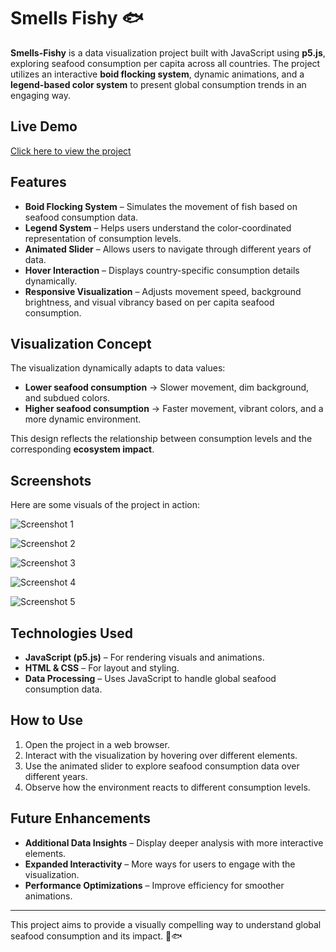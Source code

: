 # Smells Fishy 🐟

**Smells-Fishy** is a data visualization project built with JavaScript using **p5.js**, exploring seafood consumption per capita across all countries. The project utilizes an interactive **boid flocking system**, dynamic animations, and a **legend-based color system** to present global consumption trends in an engaging way. 

## Live Demo
[Click here to view the project](https://editor.p5js.org/Delvin/full/bG7XyZZw2)

## Features

- **Boid Flocking System** – Simulates the movement of fish based on seafood consumption data.
- **Legend System** – Helps users understand the color-coordinated representation of consumption levels.
- **Animated Slider** – Allows users to navigate through different years of data.
- **Hover Interaction** – Displays country-specific consumption details dynamically.
- **Responsive Visualization** – Adjusts movement speed, background brightness, and visual vibrancy based on per capita seafood consumption.

## Visualization Concept

The visualization dynamically adapts to data values:
- **Lower seafood consumption** → Slower movement, dim background, and subdued colors.
- **Higher seafood consumption** → Faster movement, vibrant colors, and a more dynamic environment.

This design reflects the relationship between consumption levels and the corresponding **ecosystem impact**.

## Screenshots

Here are some visuals of the project in action:

![Screenshot 1](https://github.com/user-attachments/assets/06b17c05-f611-4816-b0bd-aee54bcabb18)

![Screenshot 2](https://github.com/user-attachments/assets/7d759ae6-8389-4b09-a06a-5453f048ed59)

![Screenshot 3](https://github.com/user-attachments/assets/8aaf59ec-c5e3-4725-8084-aa9cdb5e961c)

![Screenshot 4](https://github.com/user-attachments/assets/2cb16519-0598-4e55-9901-126abc28cd24)

![Screenshot 5](https://github.com/user-attachments/assets/59613853-f90a-4ac5-82cf-c50e0e964f72)

## Technologies Used
- **JavaScript (p5.js)** – For rendering visuals and animations.
- **HTML & CSS** – For layout and styling.
- **Data Processing** – Uses JavaScript to handle global seafood consumption data.

## How to Use
1. Open the project in a web browser.
2. Interact with the visualization by hovering over different elements.
3. Use the animated slider to explore seafood consumption data over different years.
4. Observe how the environment reacts to different consumption levels.

## Future Enhancements
- **Additional Data Insights** – Display deeper analysis with more interactive elements.
- **Expanded Interactivity** – More ways for users to engage with the visualization.
- **Performance Optimizations** – Improve efficiency for smoother animations.

---

This project aims to provide a visually compelling way to understand global seafood consumption and its impact. 🌊🐟
